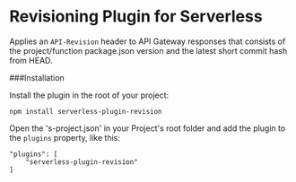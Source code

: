 Revisioning Plugin for Serverless
==========================

Applies an `API-Revision` header to API Gateway responses that consists of the project/function package.json version and the latest short commit hash from HEAD.

###Installation

Install the plugin in the root of your project:
```
npm install serverless-plugin-revision
```

Open the 's-project.json' in your Project's root folder and add the plugin to the `plugins` property, like this:
```
"plugins": [
	"serverless-plugin-revision"
]
```


